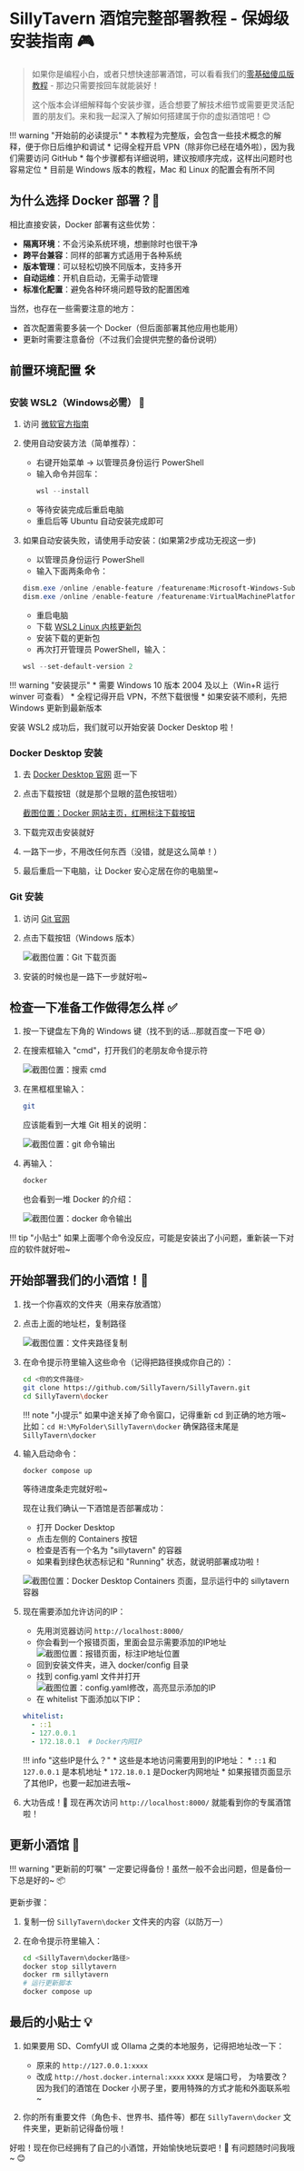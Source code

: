 # SillyTavern 酒馆完整部署教程 - 保姆级安装指南 🎮

> 如果你是编程小白，或者只想快速部署酒馆，可以看看我们的[零基础傻瓜版教程](simple_docker.md) - 那边只需要按回车就能装好！
> 
> 这个版本会详细解释每个安装步骤，适合想要了解技术细节或需要更灵活配置的朋友们。来和我一起深入了解如何搭建属于你的虚拟酒馆吧！😊

!!! warning "开始前的必读提示"
    * 本教程为完整版，会包含一些技术概念的解释，便于你日后维护和调试
    * 记得全程开启 VPN（除非你已经在墙外啦），因为我们需要访问 GitHub
    * 每个步骤都有详细说明，建议按顺序完成，这样出问题时也容易定位
    * 目前是 Windows 版本的教程，Mac 和 Linux 的配置会有所不同

## 为什么选择 Docker 部署？🤔

相比直接安装，Docker 部署有这些优势：

* **隔离环境**：不会污染系统环境，想删除时也很干净
* **跨平台兼容**：同样的部署方式适用于各种系统
* **版本管理**：可以轻松切换不同版本，支持多开
* **自动运维**：开机自启动，无需手动管理
* **标准化配置**：避免各种环境问题导致的配置困难

当然，也存在一些需要注意的地方：

* 首次配置需要多装一个 Docker（但后面部署其他应用也能用）
* 更新时需要注意备份（不过我们会提供完整的备份说明）

## 前置环境配置 🛠️

### 安装 WSL2（Windows必需） 🐧

1. 访问 [微软官方指南](https://learn.microsoft.com/zh-cn/windows/wsl/install)

2. 使用自动安装方法（简单推荐）：
    * 右键开始菜单 -> 以管理员身份运行 PowerShell
    * 输入命令并回车：
      ```powershell
      wsl --install
      ```
    * 等待安装完成后重启电脑
    * 重启后等 Ubuntu 自动安装完成即可

3. 如果自动安装失败，请使用手动安装：(如果第2步成功无视这一步)
    * 以管理员身份运行 PowerShell
    * 输入下面两条命令：
    ```powershell
    dism.exe /online /enable-feature /featurename:Microsoft-Windows-Subsystem-Linux /all /norestart
    dism.exe /online /enable-feature /featurename:VirtualMachinePlatform /all /norestart
    ```
    * 重启电脑
    * 下载 [WSL2 Linux 内核更新包](https://learn.microsoft.com/zh-cn/windows/wsl/install-manual#step-4---download-the-linux-kernel-update-package)
    * 安装下载的更新包
    * 再次打开管理员 PowerShell，输入：
    ```powershell
    wsl --set-default-version 2
    ```

!!! warning "安装提示"
    * 需要 Windows 10 版本 2004 及以上（Win+R 运行 winver 可查看）
    * 全程记得开启 VPN，不然下载很慢
    * 如果安装不顺利，先把 Windows 更新到最新版本

安装 WSL2 成功后，我们就可以开始安装 Docker Desktop 啦！

### Docker Desktop 安装

1. 去 [Docker Desktop 官网](https://www.docker.com/get-started/) 逛一下

2. 点击下载按钮（就是那个显眼的蓝色按钮啦）

    [截图位置：Docker 网站主页，红圈标注下载按钮](assets/image8.png)

3. 下载完双击安装就好

4. 一路下一步，不用改任何东西（没错，就是这么简单！）


5. 最后重启一下电脑，让 Docker 安心定居在你的电脑里~

### Git 安装

1. 访问 [Git 官网](https://git-scm.com/downloads/win)

2. 点击下载按钮（Windows 版本）

    ![截图位置：Git 下载页面](assets/image2.png)

3. 安装的时候也是一路下一步就好啦~


## 检查一下准备工作做得怎么样 ✅

1. 按一下键盘左下角的 Windows 键（找不到的话...那就百度一下吧 😅）

2. 在搜索框输入 "cmd"，打开我们的老朋友命令提示符

    ![截图位置：搜索 cmd](assets/image10.png)

3. 在黑框框里输入：

    ```bash
    git
    ```

    应该能看到一大堆 Git 相关的说明：

    ![截图位置：git 命令输出](assets/image5.png)

4. 再输入：

    ```bash
    docker
    ```

    也会看到一堆 Docker 的介绍：

    ![截图位置：docker 命令输出](assets/image11.png)

!!! tip "小贴士"
    如果上面哪个命令没反应，可能是安装出了小问题，重新装一下对应的软件就好啦~

## 开始部署我们的小酒馆！🚀

1. 找一个你喜欢的文件夹（用来存放酒馆）

2. 点击上面的地址栏，复制路径

    ![截图位置：文件夹路径复制](assets/image6.png)

3. 在命令提示符里输入这些命令（记得把路径换成你自己的）：

    ```bash
    cd <你的文件路径>
    git clone https://github.com/SillyTavern/SillyTavern.git
    cd SillyTavern\docker
    ```

    !!! note "小提示"
        如果中途关掉了命令窗口，记得重新 cd 到正确的地方哦~
        比如：`cd H:\MyFolder\SillyTavern\docker`
        确保路径末尾是 `SillyTavern\docker`

4. 输入启动命令：

    ```bash
    docker compose up
    ```

    等待进度条走完就好啦~

    现在让我们确认一下酒馆是否部署成功：
    * 打开 Docker Desktop
    * 点击左侧的 Containers 按钮
    * 检查是否有一个名为 "sillytavern" 的容器
    * 如果看到绿色状态标记和 "Running" 状态，就说明部署成功啦！

    ![截图位置：Docker Desktop Containers 页面，显示运行中的 sillytavern 容器](assets/image12.png)

5. 现在需要添加允许访问的IP：
    * 先用浏览器访问 `http://localhost:8000/`
    * 你会看到一个报错页面，里面会显示需要添加的IP地址
      ![截图位置：报错页面，标注IP地址位置](assets/image13.png)
    * 回到安装文件夹，进入 docker/config 目录
    * 找到 config.yaml 文件并打开
      ![截图位置：config.yaml修改，高亮显示添加的IP](assets/image7.png)
    * 在 whitelist 下面添加以下IP：
    ```yaml
    whitelist:
      - ::1
      - 127.0.0.1
      - 172.18.0.1  # Docker内网IP
    ```




    !!! info "这些IP是什么？"
        * 这些是本地访问需要用到的IP地址：
        * `::1` 和 `127.0.0.1` 是本机地址
        * `172.18.0.1` 是Docker内网地址
        * 如果报错页面显示了其他IP，也要一起加进去哦~

6. 大功告成！🎉 现在再次访问 `http://localhost:8000/` 就能看到你的专属酒馆啦！

## 更新小酒馆 🔄

!!! warning "更新前的叮嘱"
    一定要记得备份！虽然一般不会出问题，但是备份一下总是好的~ 📦

更新步骤：

1. 复制一份 `SillyTavern\docker` 文件夹的内容（以防万一）

2. 在命令提示符里输入：

    ```bash
    cd <SillyTavern\docker路径>
    docker stop sillytavern
    docker rm sillytavern
    # 运行更新脚本
    docker compose up
    ```

## 最后的小贴士 💡

1. 如果要用 SD、ComfyUI 或 Ollama 之类的本地服务，记得把地址改一下：
    * 原来的 `http://127.0.0.1:xxxx` 
    * 改成 `http://host.docker.internal:xxxx`
    xxxx 是端口号，
    为啥要改？因为我们的酒馆在 Docker 小房子里，要用特殊的方式才能和外面联系啦~

2. 你的所有重要文件（角色卡、世界书、插件等）都在 `SillyTavern\docker` 文件夹里，更新前记得备份哦！

好啦！现在你已经拥有了自己的小酒馆，开始愉快地玩耍吧！🎊 有问题随时问我哦~ 😊